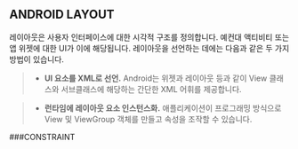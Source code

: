 ## ANDROID LAYOUT


레이아웃은 사용자 인터페이스에 대한 시각적 구조를 정의합니다. 예컨대 액티비티 또는 앱 위젯에 대한 UI가 이에 해당됩니다. 레이아웃을 선언하는 데에는 다음과 같은 두 가지 방법이 있습니다.
 
>  -  **UI 요소를 XML로 선언.** Android는 위젯과 레이아웃 등과 같이 View 클래스와 서브클래스에 해당하는 간단한 XML 어휘를 제공합니다.
 
>  - **런타임에 레이아웃 요소 인스턴스화.** 애플리케이션이 프로그래밍 방식으로 View 및 ViewGroup 객체를 만들고 속성을 조작할 수 있습니다.




###CONSTRAINT 